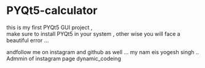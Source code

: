 # PYQt5-calculator
this is my first PYQt5 GUI project ,  
make sure to install PYQt5 in your system , other wise you will face a beautiful error ...

andfollow me on instagram and github as well ...
my nam eis yogesh singh .. Admmin of instagram page dynamic_codeing
